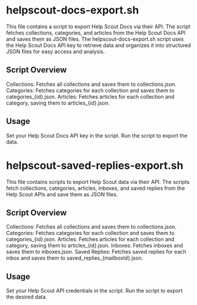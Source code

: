 # helpscout-docs-export.sh
This file contains a script to export Help Scout Docs via their API. The script fetches collections, categories, and articles from the Help Scout Docs API and saves them as JSON files. The helpscout-docs-export.sh script uses the Help Scout Docs API key to retrieve data and organizes it into structured JSON files for easy access and analysis.

## Script Overview
Collections: Fetches all collections and saves them to collections.json.
Categories: Fetches categories for each collection and saves them to categories_{id}.json.
Articles: Fetches articles for each collection and category, saving them to articles_{id}.json.

## Usage
Set your Help Scout Docs API key in the script.
Run the script to export the data.

# helpscout-saved-replies-export.sh
This file contains scripts to export Help Scout data via their API. The scripts fetch collections, categories, articles, inboxes, and saved replies from the Help Scout APIs and save them as JSON files.

## Script Overview
Collections: Fetches all collections and saves them to collections.json.
Categories: Fetches categories for each collection and saves them to categories_{id}.json.
Articles: Fetches articles for each collection and category, saving them to articles_{id}.json.
Inboxes: Fetches inboxes and saves them to inboxes.json.
Saved Replies: Fetches saved replies for each inbox and saves them to saved_replies_{mailboxId}.json.

## Usage
Set your Help Scout API credentials in the script.
Run the script to export the desired data.
